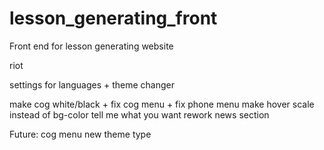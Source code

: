 # lesson_generating_front
Front end for lesson generating website

riot

settings for languages + theme changer


make cog white/black +
fix cog menu +
fix phone menu
make hover scale instead of bg-color
tell me what you want rework
news section

Future:
cog menu new theme type